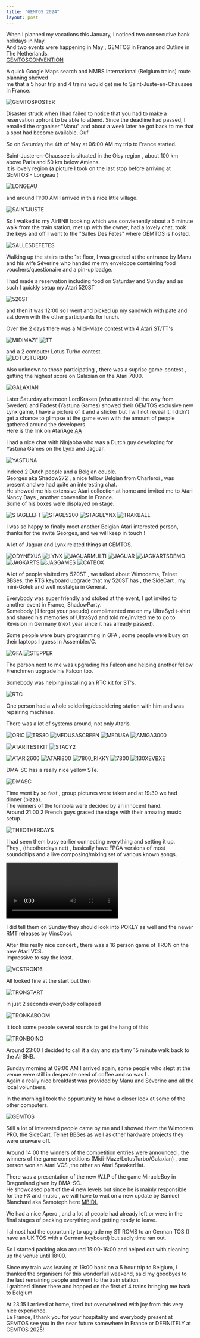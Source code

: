```yaml
---
title: "GEMTOS 2024"
layout: post
---
```


When I planned my vacations this January, I noticed two consecutive bank holidays in May.  
And two events were happening in May , GEMTOS in France and Outline in The Netherlands.  
[GEMTOSCONVENTION](https://gemtos.forumactif.com/f1-gemtos-convention)



A quick Google Maps search and NMBS International (Belgium trains) route planning showed  
me that a 5 hour trip and 4 trains would get me to Saint-Juste-en-Chaussee in France.  

![GEMTOSPOSTER](/assets/images/GEMTOSPOSTER.JPG)

Disaster struck when I had failed to notice that you had to make a reservation upfront to be able to attend. Since the deadline had passed, I emailed the organiser "Manu" and about
a week later he got back to me that a spot had become available.  Ouf  

So on Saturday the 4th of May at 06:00 AM my trip to France started.

Saint-Juste-en-Chaussee is situated in the Oisy region , about 100 km above Paris and 50 km below Amiens.  
It is lovely region (a picture I took on the last stop before arriving at GEMTOS - Longeau )

![LONGEAU](/assets/images/LONGEAU.JPG)

and around 11:00 AM I arrived in this nice little village.

![SAINTJUSTE](/assets/images/SAINTJUSTE.JPG)

So I walked to my AirBNB booking which was convienently about a 5 minute walk from the train station, met up with the owner, had a lovely chat, took the keys and off I went to
the "Salles Des Fetes" where GEMTOS is hosted.

![SALLESDEFETES](/assets/images/SALLESDEFETES.JPG)

Walking up the stairs to the 1st floor, I was greeted at the entrance by Manu and his wife Séverine who handed me my enveloppe containing food vouchers/questionaire and a pin-up badge. 

I had made a reservation including food on Saturday and Sunday and as such I quickly setup my Atari 520ST 

![520ST](/assets/images/520ST.JPG)

and then it was 12:00 so I went and picked up my sandwich with pate and sat down with the other participants for lunch.

Over the 2 days there was a Midi-Maze contest with 4 Atari ST/TT's 

![MIDIMAZE](/assets/images/MIDIMAZE.JPG)
![TT](/assets/images/TT.JPG)

and a 2 computer Lotus Turbo contest.  
![LOTUSTURBO](/assets/images/LOTUSTURBO.JPG)

Also unknown to those participating , there was a suprise game-contest , getting the highest score on Galaxian on the Atari 7800.

![GALAXIAN](/assets/images/GALAXIAN.JPG)

Later Saturday afternoon LordKraken (who attented all the way from Sweden) and Fadest (Yastuna Games) showed their GEMTOS exclusive new Lynx game, I have a picture of it and a sticker but I will not reveal it, I didn't get a chance to glimpse at the game even with the amount of people gathered around the developers.   
Here is the link on AtariAge [AA](https://forums.atariage.com/topic/362861-gemtos-2024-a-mystery-limited-exclusive-release-is-coming-but-preorder-is-possible/#comment-5462323)

I had a nice chat with Ninjabba who was a Dutch guy developing for Yastuna Games on the Lynx and Jaguar.

![YASTUNA](/assets/images/YASTUNA.JPG)

Indeed 2 Dutch people and a Belgian couple.  
Georges aka Shadow272 , a nice fellow Belgian from Charleroi , was present and we had quite an interesting chat.  
He showed me his extensive Atari collection at home and invited me to Atari Nancy Days , another convention in France.  
Some of his boxes were displayed on stage.

![STAGELEFT](/assets/images/STAGELEFT.JPG)
![STAGE5200](/assets/images/STAGE5200.JPG)
![STAGELYNX](/assets/images/STAGELYNX.JPG)
![TRAKBALL](/assets/images/TRAKBALL.JPG)

I was so happy to finally meet another Belgian Atari interested person, thanks for the invite Georges, and we will keep in touch !

A lot of Jaguar and Lynx related things at GEMTOS.

![ODYNEXUS](/assets/images/ODYNEXUS.JPG)
![LYNX](/assets/images/LYNX.JPG)
![JAGUARMULTI](/assets/images/JAGUARMULTI.JPG)
![JAGUAR](/assets/images/JAGUAR.JPG)
![JAGKARTSDEMO](/assets/images/JAGKARTSDEMO.JPG)
![JAGKARTS](/assets/images/JAGKARTS.JPG)
![JAGGAMES](/assets/images/JAGGAMES.JPG)
![CATBOX](/assets/images/CATBOX.JPG)

A lot of people visited my 520ST , we talked about Wimodems, Telnet BBSes, the RTS keyboard upgrade that my 520ST has , the SideCart , my mini-Gotek and well nostalgia in General.

Everybody was super friendly and stoked at the event, I got invited to another event in France, ShadowParty.  
Somebody ( I forgot your pseudo) complimented me on my UltraSyd t-shirt and shared his memories
of UltraSyd and told me/invited me to go to Revision in Germany (next year since it has already passed).

Some people were busy programming in GFA , some people were busy on their laptops I guess in Assembler/C.

![GFA](/assets/images/GFA.JPG)
![STEPPER](/assets/images/STEPPER.JPG)

The person next to me was upgrading his Falcon and helping another fellow Frenchmen upgrade his Falcon too.

Somebody was helping installing an RTC kit for ST's.

![RTC](/assets/images/RTC.JPG)

One person had a whole soldering/desoldering station with him and was repairing machines.

There was a lot of systems around, not only Ataris.

![ORIC](/assets/images/ORIC.JPG)
![TRS80](/assets/images/TRS80.JPG)
![MEDUSASCREEN](/assets/images/MEDUSASCREEN.JPG)
![MEDUSA](/assets/images/MEDUSA.JPG)
![AMIGA3000](/assets/images/AMIGA3000.JPG)

![ATARITESTKIT](/assets/images/ATARITESTKIT.JPG)
![STACY2](/assets/images/STACY2.JPG)

![ATARI2600](/assets/images/ATARI2600.JPG)
![ATARI800](/assets/images/ATARI800.JPG)
![7800_RIKKY](/assets/images/7800_RIKKY.JPG)
![7800](/assets/images/7800.JPG)
![130XEVBXE](/assets/images/130XEVBXE.JPG)

DMA-SC has a really nice yellow STe.

![DMASC](/assets/images/DMASC.JPG)

Time went by so fast , group pictures were taken and at 19:30 we had dinner (pizza).  
The winners of the tombola were decided by an innocent hand.  
Around 21:00 2 French guys graced the stage with their amazing music setup.

![THEOTHERDAYS](/assets/images/THEOTHERDAYS.JPG)

I had seen them busy earlier connecting everything and setting it up.  
They , (theotherdays.net) , basically have FPGA versions of most soundchips and a
live composing/mixing set of various known songs.  

<video src="https://github.com/lastic/lastic.github.io/raw/master/assets/images/TOD.mov" controls="controls" style="max-width: 730px;">
</video>


I did tell them on Sunday they should look into POKEY as well and the newer RMT releases by VinsCool.   

After this really nice concert , there was a 16 person game of TRON on the new Atari VCS.  
Impressive to say the least.

![VCSTRON16](/assets/images/VCSTRON16.JPG)

All looked fine at the start but then

![TRONSTART](/assets/images/TRONSTART.JPG)

in just 2 seconds everybody collapsed

![TRONKABOOM](/assets/images/TRONKABOOM.JPG)

It took some people several rounds to get the hang of this

![TRONBOING](/assets/images/TRONBOING.JPG)

Around 23:00 I decided to call it a day and start my 15 minute walk back to the AirBNB.  

Sunday morning at 09:00 AM I arrived again, some people who slept at the venue were still
in desperate need of coffee and so was I .  
Again a really nice breakfast was provided by Manu and Séverine and all the local volunteers.

In the morning I took the oppurtunity to have a closer look at some of the other computers.   

![GEMTOS](/assets/images/GEMTOS.JPG)

Still a lot of interested people came by me and I showed them the Wimodem PRO, the SideCart, Telnet BBSes as well as other hardware projects they were unaware off.

Around 14:00 the winners of the competition entries were announced , the winners of the
game competitions (Midi-Maze/LotusTurbo/Galaxian) , one person won an Atari VCS ,the other
an Atari SpeakerHat.

There was a presentation of the new W.I.P of the game MiracleBoy in Dragonland given by
DMA-SC.  
He showcased part of the 4 new levels but since he is mainly responsible for the FX and music , we will have to wait on a new update by Samuel Blanchard aka Samoteph here [MBIDL](https://github.com/samoteph/MiracleBoyInDragonLand)

We had a nice Apero , and a lot of people had already left or were in the final stages
of packing everything and getting ready to leave.

I almost had the oppurtunity to upgrade my ST ROMS to an German TOS (I have an UK TOS with a German keyboard) but sadly time ran out.

So I started packing also around 15:00-16:00 and helped out with cleaning up the venue until 18:00.

Since my train was leaving at 19:00 back on a 5 hour trip to Belgium, I thanked the organisers for this wonderfull weekend, said my goodbyes to the last remaining people
and went to the train station.  
I grabbed dinner there and hopped on the first of 4 trains bringing me back to Belgium.

At 23:15 I arrived at home, tired but overwhelmed with joy from this very nice experience.   
La France, I thank you for your hospitality and everybody present at GEMTOS see you in the
near future somewhere in France or DEFINITELY at GEMTOS 2025!
